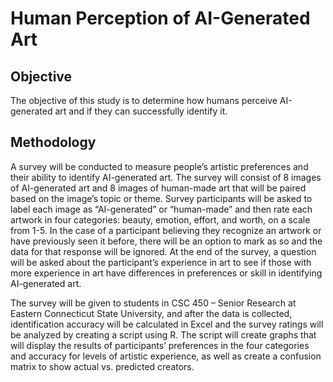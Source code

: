 # Human Perception of AI-Generated Art
## Objective
The objective of this study is to determine how humans perceive AI-generated art and if they can successfully identify it.

## Methodology
A survey will be conducted to measure people’s artistic preferences and their ability to identify AI-generated art. The survey will consist of 8 images of AI-generated art and 8 images of human-made art that will be paired based on the image’s topic or theme. Survey participants will be asked to label each image as “AI-generated” or “human-made” and then rate each artwork in four categories: beauty, emotion, effort, and worth, on a scale from 1-5. In the case of a participant believing they recognize an artwork or have previously seen it before, there will be an option to mark as so and the data for that response will be ignored. At the end of the survey, a question will be asked about the participant’s experience in art to see if those with more experience in art have differences in preferences or skill in identifying AI-generated art.  

The survey will be given to students in CSC 450 – Senior Research at Eastern Connecticut State University, and after the data is collected, identification accuracy will be calculated in Excel and the survey ratings will be analyzed by creating a script using R. The script will create graphs that will display the results of participants’ preferences in the four categories and accuracy for levels of artistic experience, as well as create a confusion matrix to show actual vs. predicted creators.





